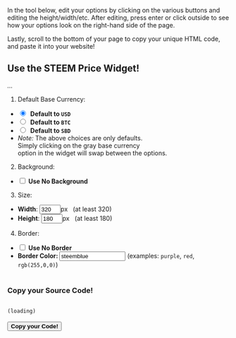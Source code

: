 In the tool below, edit your options by clicking on the various buttons and editing the height/width/etc. After editing, press enter or click outside to see how your options look on the right-hand side of the page.

Lastly, scroll to the bottom of your page to copy your unique HTML code, and paste it into your website!


## Use the STEEM Price Widget!
<div class="pull-right" id="widgetsample">
<em>...</em>
</div>

1. Default Base Currency: 
  * <input type="radio" onclick="compilewidget()" id="choiceuseusd" name="basecurrencychoice" checked> <b>&nbsp;Default to `USD`</b>
  * <input type="radio" onclick="compilewidget()" id="choiceusebtc" name="basecurrencychoice"> <b>&nbsp;Default to `BTC`</b>
  * <input type="radio" onclick="compilewidget()" id="choiceusesbd" name="basecurrencychoice"> <b>&nbsp;Default to `SBD`</b>
  * _Note:_ The above choices are only defaults. <br> Simply clicking on the gray base currency <br>option in the widget will swap between the options.
2. Background: 
  * <input type="checkbox" onclick="compilewidget()" id="choicenobg">&nbsp;<b>Use No Background</b>
3. Size:
  * **Width**: <input type="text" style="width:48px;" onchange="compilewidget()" id="choicewidth" name="choicewidth" value="320">px &nbsp;&nbsp;(at least 320)
  * **Height**: <input type="text" style="width:48px;" onchange="compilewidget()" id="choiceheight" name="choiceheight" value="180">px &nbsp;&nbsp;(at least 180)
4. Border: 
  * <input type="checkbox" onclick="compilewidget()" id="choicenoborder">&nbsp;<b>Use No Border</b>
  * <b> Border Color: </b> <input type="text" style="width:150px;" onchange="compilewidget()" id="choicebcolor" name="choicebcolor" value="steemblue"/> (examples: `purple`, `red`, `rgb(255,0,0)`)
<br><br>

### Copy your Source Code!
<code id="widgetcode" lang="html" language="html">
(loading)
</code>
<br>
<button onclick="getCodeAlert()" name="getCodeAlert" id="getCodeAlert"><b>Copy your Code!</b></button>

<script src="https://ajax.googleapis.com/ajax/libs/jquery/3.2.1/jquery.min.js" async></script>
<script src="customize.js"></script>
